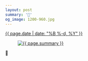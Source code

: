 ```yaml
---
layout: post
summary: '💪'
og_image: 1200-960.jpg
---
```


<div class="post">
 <time>
  <a href="/1200">
   {{ page.date | date: "%B %-d, %Y" }}
  </a>
 </time>
 <a href="/1200">
  <figure data-taken="8/16/2020">
   <img alt="{{ page.summary }}" sizes="(min-width: 700px) 50vw, calc(100vw - 2rem)" src="{{ site.assets_url }}/1200-480.jpg" srcset="{{ site.assets_url }}/1200-240.jpg 240w, {{ site.assets_url }}/1200-480.jpg 480w, {{ site.assets_url }}/1200-720.jpg 720w, {{ site.assets_url }}/1200-960.jpg 960w"/>
  </figure>
 </a>
 <span>
  💪
 </span>
</div>
